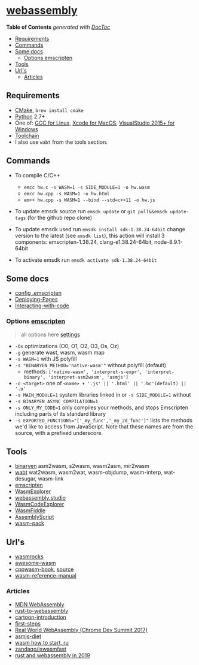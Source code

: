 # [webassembly](https://webassembly.org/)

<!-- START doctoc generated TOC please keep comment here to allow auto update -->
<!-- DON'T EDIT THIS SECTION, INSTEAD RE-RUN doctoc TO UPDATE -->
**Table of Contents**  *generated with [DocToc](https://github.com/thlorenz/doctoc)*

- [Requirements](#requirements)
- [Commands](#commands)
- [Some docs](#some-docs)
  - [Options emscripten](#options-emscripten)
- [Tools](#tools)
- [Url's](#urls)
  - [Articles](#articles)

<!-- END doctoc generated TOC please keep comment here to allow auto update -->

## Requirements

- [CMake](https://cmake.org/), `brew install cmake`
- [Python](https://www.python.org/) 2.7+
- One of: [GCC for Linux](https://gcc.gnu.org/), [Xcode for MacOS](https://developer.apple.com/xcode/), [VisualStudio 2015+ for Windows](https://visualstudio.microsoft.com/)
- [Toolchain](https://webassembly.org/getting-started/developers-guide/#downloading-or-compiling-the-toolchain)
- I also use `wabt` from the tools section.

## Commands

- To compile C/C++
  - `emcc hw.c -s WASM=1 -s SIDE_MODULE=1 -o hw.wasm`
  - `emcc hw.cpp -s WASM=1 -o hw.html`
  - `em++ hw.cpp -s WASM=1 --bind --std=c++11 -o hw.js`

- To update emsdk source run `emsdk update` or `git pull&&emsdk update-tags` (for the github repo clone)
- To update emsdk used run `emsdk install sdk-1.38.24-64bit` change version to the latest (see `emsdk list`), this action will install 3 components: emscripten-1.38.24, clang-e1.38.24-64bit, node-8.9.1-64bit
- To activate emsdk run `emsdk activate sdk-1.38.24-64bit`

## Some docs

- [config .emscripten](https://kripken.github.io/emscripten-site/docs/building_from_source/building_emscripten_from_source_on_mac_os_x.html#configuring-emscripten-settings)
- [Deploying-Pages](https://kripken.github.io/emscripten-site/docs/compiling/Deploying-Pages.html)
- [Interacting-with-code](https://kripken.github.io/emscripten-site/docs/porting/connecting_cpp_and_javascript/Interacting-with-code.html)

### Options [emscripten](https://kripken.github.io/emscripten-site/docs/tools_reference/emcc.html)

> all options here [settings](https://github.com/emscripten-core/emscripten/blob/master/src/settings.js)

- `-Os` optimizations (O0, O1, O2, O3, Os, Oz)
- `-g` generate wast, wasm, wasm.map
- `-s WASM=1` with JS polyfill
- `-s "BINARYEN_METHOD='native-wasm'"` without polyfill (default)
  - methods: `['native-wasm', 'interpret-s-expr', 'interpret-binary', 'interpret-asm2wasm', 'asmjs']`
- `-o <target>` one of `<name> + '.js' || '.html' || '.bc'(default) || '.o'`
- `-s MAIN_MODULE=1` system libraries linked in or `-s SIDE_MODULE=1` without
- `-s BINARYEN_ASYNC_COMPILATION=1`
- `-s ONLY_MY_CODE=1` only compiles your methods, and stops Emscripten including parts of its standard library
- `-s EXPORTED_FUNCTIONS="['_my_func','_my_2d_func']"` lists the methods we'd like to access from JavaScript. Note that these names are from the source, with a prefixed underscore.

## Tools

- [binaryen](https://github.com/WebAssembly/binaryen) asm2wasm, s2wasm, wasm2asm, mir2wasm
- [wabt](https://github.com/WebAssembly/wabt) wat2wasm, wasm2wat, wasm-objdump, wasm-interp, wat-desugar, wasm-link
- [emscripten](https://kripken.github.io/emscripten-site/)
- [WasmExplorer](https://mbebenita.github.io/WasmExplorer/)
- [webassembly.studio](https://webassembly.studio/)
- [WasmCodeExplorer](https://wasdk.github.io/wasmcodeexplorer/)
- [WasmFiddle](https://wasdk.github.io/WasmFiddle/)
- [AssemblyScript](https://github.com/AssemblyScript/assemblyscript)
- [wasm-pack](https://github.com/rustwasm/wasm-pack)

## Url's

- [wasmrocks](https://www.wasmrocks.com/)
- [awesome-wasm](https://github.com/mbasso/awesome-wasm)
- [cppwasm-book](https://3dgen.cn/cppwasm-book/en/), [source](https://github.com/3dgen/cppwasm-book)
- [wasm-reference-manual](https://github.com/sunfishcode/wasm-reference-manual)

### Articles

- [MDN WebAssembly](https://developer.mozilla.org/en-US/docs/WebAssembly)
- [rust-to-webassembly](https://hackernoon.com/compiling-rust-to-webassembly-guide-411066a69fde)
- [cartoon-introduction](https://www.smashingmagazine.com/2017/05/abridged-cartoon-introduction-webassembly/)
- [first-steps](https://blog.openbloc.fr/webassembly-first-steps/)
- [Real World WebAssembly (Chrome Dev Summit 2017)](https://youtu.be/PpuAqLCraAQ)
- [asmjs-diet](https://floooh.github.io/2016/08/27/asmjs-diet.html)
- [wasm how to start, ru](https://medium.com/@reklatsmasters/webassembly-for-beginners-d3ce859cb007)
- [zandaqo/iswasmfast](https://github.com/zandaqo/iswasmfast)
- [rust and webassembly in 2019](http://fitzgeraldnick.com/2018/12/14/rust-and-webassembly-in-2019.html)
